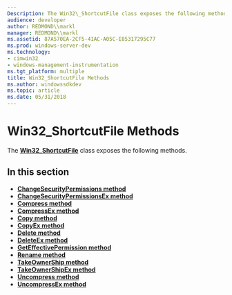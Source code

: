 ```yaml
---
Description: The Win32\_ShortcutFile class exposes the following methods.
audience: developer
author: REDMOND\\markl
manager: REDMOND\\markl
ms.assetid: 87A570EA-2CF5-41AC-A05C-E85317295C77
ms.prod: windows-server-dev
ms.technology:
- cimwin32
- windows-management-instrumentation
ms.tgt_platform: multiple
title: Win32_ShortcutFile Methods
ms.author: windowssdkdev
ms.topic: article
ms.date: 05/31/2018
---
```


# Win32\_ShortcutFile Methods

The [**Win32\_ShortcutFile**](win32-shortcutfile.md) class exposes the following methods.

## In this section

-   [**ChangeSecurityPermissions method**](changesecuritypermissions-method-in-class-win32-shortcutfile.md)
-   [**ChangeSecurityPermissionsEx method**](changesecuritypermissionsex-method-in-class-win32-shortcutfile.md)
-   [**Compress method**](compress-method-in-class-win32-shortcutfile.md)
-   [**CompressEx method**](compressex-method-in-class-win32-shortcutfile.md)
-   [**Copy method**](copy-method-in-class-win32-shortcutfile.md)
-   [**CopyEx method**](copyex-method-in-class-win32-shortcutfile.md)
-   [**Delete method**](delete-method-in-class-win32-shortcutfile.md)
-   [**DeleteEx method**](deleteex-method-in-class-win32-shortcutfile.md)
-   [**GetEffectivePermission method**](geteffectivepermission-method-in-class-win32-shortcutfile.md)
-   [**Rename method**](rename-method-in-class-win32-shortcutfile.md)
-   [**TakeOwnerShip method**](takeownership-method-in-class-win32-shortcutfile.md)
-   [**TakeOwnerShipEx method**](takeownershipex-method-in-class-win32-shortcutfile.md)
-   [**Uncompress method**](uncompress-method-in-class-win32-shortcutfile.md)
-   [**UncompressEx method**](uncompressex-method-in-class-win32-shortcutfile.md)

 

 



